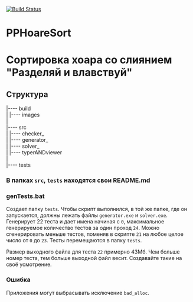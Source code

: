 [![Build Status](https://travis-ci.org/DmitrichevNick/PPHoareSort.svg?branch=master)](https://travis-ci.org/DmitrichevNick/PPHoareSort)

# PPHoareSort

# Сортировка хоара со слиянием "Разделяй и влавствуй"

## Структура

|---- build  
|
|---- images   
|  
|---- src  
|     |---- checker_  
|     |---- generator_   
|     |---- solver_   
|     |---- typerANDviewer      
|  
|---- tests

### В папках `src`, `tests` находятся свои README.md

### genTests.bat 

Создает папку `tests`.
Чтобы скрипт выполнился, в той же папке, где он запускается, должны лежать файлы `generator.exe` и `solver.exe`.
Генерирует 22 теста и дает имена начиная с `0`, максимальное генерируемое количество тестов за один проход `24`.
Можно сгенерировать меньше тестов, поменяв в скрипте `21` на любое целое число от `0` до `23`.
Тесты перемещаются в папку `tests`.

Размер выходного файла для теста `22` примерно 43Мб.
Чем больше номер теста, тем больше выходной файл весит.
Создавайте такие на своё усмотрение.

### Ошибка

Приложения могут выбрасывать исключение `bad_alloc`.
